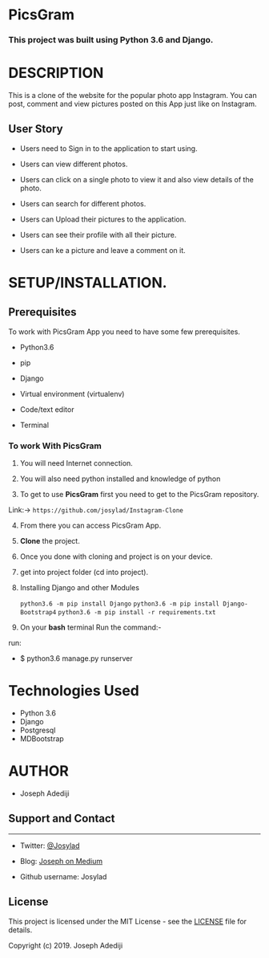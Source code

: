 # PicsGram

### **This project was built using Python 3.6  and Django.** 


# DESCRIPTION

This is a clone of the website for the popular photo app Instagram. You can post, comment and view pictures posted on this App just like on Instagram.

## User Story

- Users need to Sign in to the application to start using.

- Users can view different photos. 

- Users can click on a single photo to view it and also view details of the photo.

- Users can search for different photos.

-  Users can Upload their pictures to the application. 

-  Users can see their profile with all their picture. 

-  Users can ke a picture and leave a comment on it.


# **SETUP/INSTALLATION.**
## Prerequisites

To work with PicsGram App you need to have some few prerequisites.

- Python3.6

- pip

- Django 

- Virtual environment (virtualenv)

- Code/text editor

- Terminal


### **To work With PicsGram**

1. You will need Internet connection.

2. You will also need python installed and knowledge of python

3. To get to use **PicsGram** first you need to get to the PicsGram repository. 

Link:-> ```https://github.com/josylad/Instagram-Clone```

4. From there you can access PicsGram App.

5. **Clone** the project.

6. Once you done with cloning and project is on your device.

7. get into project folder (cd into project).

8. Installing Django and other Modules

    `python3.6 -m pip install Django`
    `python3.6 -m pip install Django-Bootstrap4`
    `python3.6 -m pip install -r requirements.txt`

9. On your **bash** terminal Run the command:- 

run: 
* $ python3.6 manage.py runserver

# Technologies Used

* Python 3.6
* Django
* Postgresql
* MDBootstrap


# AUTHOR

* Joseph Adediji 

## Support and Contact
---

- Twitter: [@Josylad](https://twitter.com/josylad/)

- Blog: [Joseph on Medium](https://medium.com/@josylad/)

- Github username: Josylad

## License
This project is licensed under the MIT License - see the [LICENSE](LICENSE) file for details.

Copyright (c) 2019. Joseph Adediji